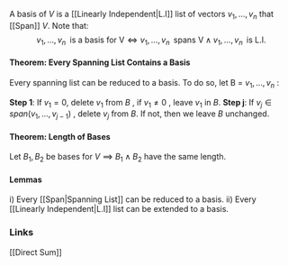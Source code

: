 A basis of $V$ is a [[Linearly Independent|L.I]] list of vectors $v_1, \dots, v_n$ that [[Span]] $V$. Note that: $$v_1, \dots, v_n \;\;\text{is a basis for V} \iff v_1, \dots, v_n \;\;\text{spans V} \;\land\;v_1, \dots, v_n \;\;\text{is L.I.}$$
#### Theorem: Every Spanning List Contains a Basis
Every spanning list can be reduced to a basis. To do so, let B = $v_1, \dots, v_n$ : 

**Step 1**: If $v_1 = 0$, delete $v_1$ from $B$ , if $v_1 \ne 0$ , leave $v_1$ in $B$.
**Step j**: If $v_j \in span(v_1, \dots, v_{j-1})$ , delete $v_j$ from $B$. If not, then we leave $B$ unchanged. 

#### Theorem: Length of Bases
Let $B_1, B_2$ be bases for $V$ $\implies$ $B_1 \land B_2$ have the same length.
#### Lemmas

i) Every [[Span|Spanning List]] can be reduced to a basis.
ii) Every [[Linearly Independent|L.I]] list can be extended to a basis. 

### Links
[[Direct Sum]]
